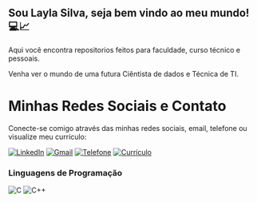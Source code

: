 ## Sou Layla Silva, seja bem vindo ao meu mundo! 💻📈 

Aqui você encontra repositorios feitos para faculdade, curso técnico e pessoais.

Venha ver o mundo de uma futura Ciêntista de dados e Técnica de TI.


# Minhas Redes Sociais e Contato

Conecte-se comigo através das minhas redes sociais, email, telefone ou visualize meu currículo:

[![LinkedIn](https://img.icons8.com/fluent/48/000000/linkedin.png)](https://www.linkedin.com/in/layla-silva-9649422b0?utm_source=share&utm_campaign=share_via&utm_content=profile&utm_medium=android_app)
[![Gmail](https://img.icons8.com/fluent/48/000000/gmail.png)](llaysilva95@gmail.com)
[![Telefone](https://img.icons8.com/fluent/48/000000/phone.png)](+5531985652829)
[![Currículo](https://img.icons8.com/fluent/48/000000/resume.png)](https://docs.google.com/document/d/1CJYD850ZMg1P97TA1qh8l2IYOK5Hu-PgfaoG9_YaAPk/edit?usp=drivesdk)

### Linguagens de Programação

![C](https://img.icons8.com/color/48/000000/c-programming.png)
![C++](https://img.icons8.com/color/48/000000/c-plus-plus-logo.png)




